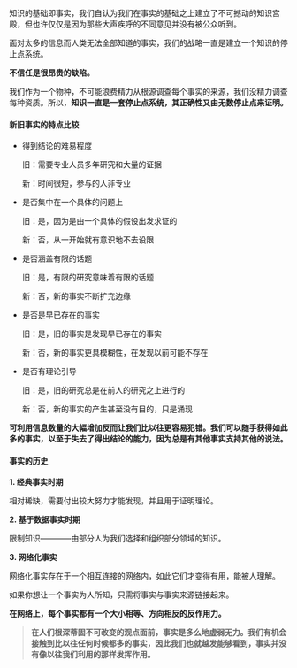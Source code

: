 知识的基础即事实，我们自认为我们在事实的基础之上建立了不可撼动的知识宫殿，但也许仅仅是因为那些大声疾呼的不同意见并没有被公众听到。

面对太多的信息而人类无法全部知道的事实，我们的战略一直是建立一个知识的停止点系统。

**不信任是很昂贵的缺陷。**

我们作为一个物种，不可能浪费精力从根源调查每个事实的来源，我们没精力调查每种资质。所以，**知识一直是一套停止点系统，其正确性又由无数停止点来证明。**

#### 新旧事实的特点比较

- 得到结论的难易程度

    旧：需要专业人员多年研究和大量的证据
    
    新：时间很短，参与的人非专业
    
- 是否集中在一个具体的问题上
    
    旧：是，因为是由一个具体的假设出发求证的
    
    新：否，从一开始就有意识地不去设限
    
- 是否涵盖有限的话题

    旧：是，有限的研究意味着有限的话题
    
    新：否，新的事实不断扩充边缘
    
- 是否是早已存在的事实

    旧：是，旧的事实是发现早已存在的事实
    
    新：否，新的事实更具模糊性，在发现以前可能不存在
    
- 是否有理论引导

    旧：是，旧的研究总是在前人的研究之上进行的
    
    新：否，新的事实的产生甚至没有目的，只是涌现

**可利用信息数量的大幅增加反而让我们比以往更容易犯错。我们可以随手获得如此多的事实，以至于失去了得出结论的能力，因为总是有其他事实支持其他的说法。**

#### 事实的历史

**1. 经典事实时期**

相对稀缺，需要付出较大努力才能发现，并且用于证明理论。
    
**2. 基于数据事实时期**

限制知识————由部分人为我们选择和组织部分领域的知识。
    
**3. 网络化事实**

网络化事实存在于一个相互连接的网络内，如此它们才变得有用，能被人理解。
    
如果你想让一个事实为人所知，只需将事实与事实来源链接起来。
    
**在网络上，每个事实都有一个大小相等、方向相反的反作用力。**

> **在人们根深蒂固不可改变的观点面前，事实是多么地虚弱无力。我们有机会接触到比以往任何时候都多的事实，因此我们也就越发能够看到，事实并没有像以往我们利用的那样发挥作用。**




